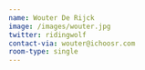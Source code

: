 ```yaml
---
name: Wouter De Rijck
image: /images/wouter.jpg
twitter: ridingwolf
contact-via: wouter@ichoosr.com
room-type: single
---
```

